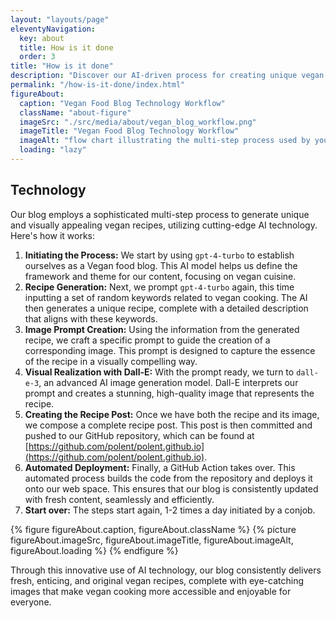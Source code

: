 ```yaml
---
layout: "layouts/page"
eleventyNavigation:
  key: about
  title: How is it done
  order: 3
title: "How is it done"
description: "Discover our AI-driven process for creating unique vegan recipes. We use gpt- 4o for content framework and dall-e-3 for stunning images, seamlessly updating our blog with fresh, enticing vegan dishes."
permalink: "/how-is-it-done/index.html"
figureAbout: 
  caption: "Vegan Food Blog Technology Workflow"
  className: "about-figure"
  imageSrc: "./src/media/about/vegan_blog_workflow.png"
  imageTitle: "Vegan Food Blog Technology Workflow"
  imageAlt: "flow chart illustrating the multi-step process used by your vegan food blog, detailing each stage from initiating the process with gpt- 4o to the automated deployment of content. This visual representation helps in understanding the sequence and interactions of the various steps involved in your sophisticated AI-driven recipe generation and posting."
  loading: "lazy"
---
```


## Technology

Our blog employs a sophisticated multi-step process to generate unique and visually appealing vegan recipes, utilizing cutting-edge AI technology. Here's how it works:

1. **Initiating the Process:** We start by using `gpt-4-turbo` to establish ourselves as a Vegan food blog. This AI model helps us define the framework and theme for our content, focusing on vegan cuisine.
2. **Recipe Generation:** Next, we prompt `gpt-4-turbo` again, this time inputting a set of random keywords related to vegan cooking. The AI then generates a unique recipe, complete with a detailed description that aligns with these keywords.
3. **Image Prompt Creation:** Using the information from the generated recipe, we craft a specific prompt to guide the creation of a corresponding image. This prompt is designed to capture the essence of the recipe in a visually compelling way.
4. **Visual Realization with Dall-E:** With the prompt ready, we turn to `dall-e-3`, an advanced AI image generation model. Dall-E interprets our prompt and creates a stunning, high-quality image that represents the recipe.
5. **Creating the Recipe Post:** Once we have both the recipe and its image, we compose a complete recipe post. This post is then committed and pushed to our GitHub repository, which can be found at [https://github.com/polent/polent.github.io](https://github.com/polent/polent.github.io).
6. **Automated Deployment:** Finally, a GitHub Action takes over. This automated process builds the code from the repository and deploys it onto our web space. This ensures that our blog is consistently updated with fresh content, seamlessly and efficiently.
7. **Start over:** The steps start again, 1-2 times a day initiated by a conjob.

{% figure figureAbout.caption, figureAbout.className %}
{% picture figureAbout.imageSrc, figureAbout.imageTitle, figureAbout.imageAlt, figureAbout.loading %}
{% endfigure %}

Through this innovative use of AI technology, our blog consistently delivers fresh, enticing, and original vegan recipes, complete with eye-catching images that make vegan cooking more accessible and enjoyable for everyone.
